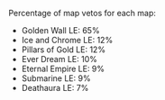 <!--
.. title: 2020 Season 2 Travel Advisory
.. slug: 2020-map-vetos
.. date: 2020-07-07 08:00:50 UTC
.. tags: maps
.. category: 
.. link: 
.. description: The most vetoed maps in the map pool.
.. type: text
-->

Percentage of map vetos for each map:

* Golden Wall LE: 65%
* Ice and Chrome LE: 12%
* Pillars of Gold LE: 12%
* Ever Dream LE: 10%
* Eternal Empire LE: 9%
* Submarine LE: 9%
* Deathaura LE: 7%
